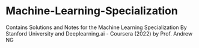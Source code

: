 # Machine-Learning-Specialization
Contains Solutions and Notes for the Machine Learning Specialization By Stanford University and Deeplearning.ai - Coursera (2022) by Prof. Andrew NG
